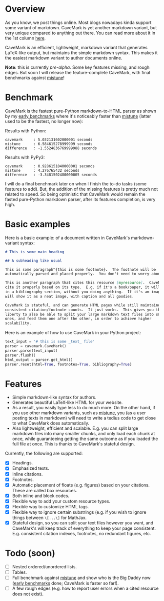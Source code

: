 # Overview

As you know, we post things online.  Most blogs nowadays kinda support some
variant of markdown.  CaveMark is yet another markdown variant, but very unique
compared to anything out there.  You can read more about it in the 1st column
[here](https://cave.mn).

CaveMark is an efficient, lightweight, markdown variant that generates
LaTeX-like output, but maintains the simple markdown syntax.  This makes it the
easiest markdown variant to author documents online.

**Note:** this is currently _pre-alpha_.  Some key features missing, and rough
edges.  But soon I will release the feature-complete CaveMark, with final
benchmarks against [mistune](https://github.com/lepture/mistune)!

# Benchmark

CaveMark is the fastest pure-Python markdown-to-HTML parser as shown by my
[early
benchmarks](https://github.com/Al-Caveman/cavemark/blob/master/benchmark/)
where it's noticeably faster than
[mistune](https://github.com/lepture/mistune) (latter used to be the fastest,
no longer now):

Results with Python:

```
cavemark     : 5.032131602000001 seconds
mistune      : 6.584615278999999 seconds
difference   : -1.5524836769999988 seconds
```

Results with PyPy3:

```
cavemark     : 0.9286151840000001 seconds
mistune      : 4.276765432 seconds
difference   : -3.3481502480000005 seconds
```

I will do a final benchmark later on when I finish the to-do tasks (some
features to add).  But, the addition of the missing features is pretty much not
related to speed. So being optimistic that CaveMark would remain the fasted
pure-Python markdown parser, after its features completion, is very high.


# Basic examples
Here is a basic example: of a document written in CaveMark's markdown-variant
syntax:

```markdown
# This is some main heading

## A subheading like usual

This is some paragraph^{this is some footnote}.  The footnote will be
automatically parsed and placed properly.  You don't need to worry about it.

This is another paragraph that cites this resource [myresource].  CaveMark will
cite it properly based on its type.  E.g. if it's a book/paper, it will put it
in a bibliography section, without you doing anything.  If it's an image, it
will show it as a neat image, with caption and all goodies.

CaveMark is stateful, and can generate HTML pages while still maintaing
consistent citation/footnote counts.  It just works.  This gives you the
liberty to also be able to split your large markdown text files into smaller
ones, and feed them one after the other, in order to achieve higher
scalability.
```

Here is an example of how to use CaveMark in your Python project:

```python
text_input = '# this is some _text_ file'
parser = cavemark.CaveMark()
parser.parse(text_input)
parser.flush()
html_output = parser.get_html()
parser.reset(html=True, footnotes=True, bibliography=True)
```

# Features

  - Simple markdown-like syntax for authors.
  - Generates beautiful LaTeX-like HTML for your website.
  - As a result, you easily type less to do much more.  On the other hand, if
    you use other markdown variants, such as
    [mistune](https://github.com/lepture/mistune), you (as a user posting
    texts in markdown) will need to write a tedius code to get close to what
    CaveMark does automatically.
  - Also lightweight, efficient and scalable. E.g. you can split large markdown
    files into many smaller chunks, and only load each chunk at once, while
    guaranteeing getting the same outcome as if you loaded the full file at
    once.  This is thanks to CaveMark's stateful design.

 Currently, the following are supported:

  - [x] Headings.
  - [x] Emphasized texts.
  - [x] Inline citations.
  - [x] Footnotes.
  - [x] Automatic placement of floats (e.g. figures) based on your citations.
    These are called box resources.
  - [x] Both inline and block codes.
  - [x] Flexible way to add your custom resource types.
  - [x] Flexible way to customize HTML tags.
  - [x] Flexible way to ignore certain substrings (e.g. if you wish to ignore
    things between `\[...\]` for MathJax.
  - [x] Stateful design, so you can split your text files however you want, and
    CaveMark's will keep track of everything to keep your page consistent.
    E.g. consistent citation indexes, footnotes, no redundant figures, etc.

# Todo (soon)

  - [ ] Nested ordered/unordered lists.
  - [ ] Tables.
  - [ ] Full benchmark against [mistune](https://github.com/lepture/mistune)
    and show who is the Big Daddy now ([early
    benchmarks](https://github.com/Al-Caveman/cavemark/blob/master/benchmark/)
    done; CaveMark is faster so far!).
  - [ ] A few rough edges (e.g. how to report user errors when a cited resource
    does not exist).
